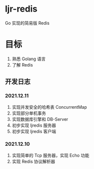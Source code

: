 # ljr-redis

Go 实现的简易版 Redis

# 目标

1. 熟悉 Golang 语言
2. 了解 Redis

## 开发日志

### 2021.12.11

1. 实现并发安全的哈希表 ConcurrentMap
2. 实现部分单机事务
3. 实现数据库引擎和 DB-Server
4. 初步实现 ljredis 服务器
5. 初步实现 ljredis 客户端

### 2021.12.10

1. 实现简单的 Tcp 服务器，实现 Echo 功能
2. 实现 Redis 协议解析器
